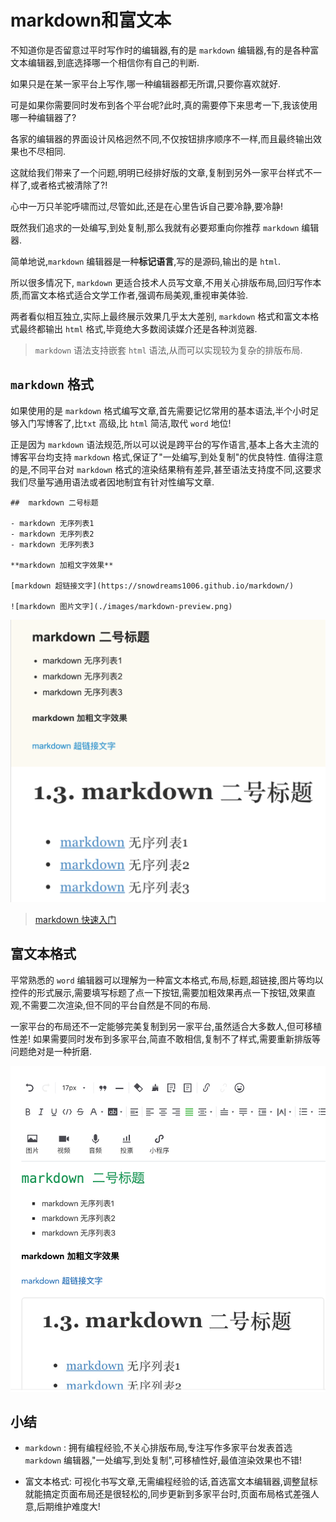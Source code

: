 # markdown和富文本

不知道你是否留意过平时写作时的编辑器,有的是 `markdown` 编辑器,有的是各种富文本编辑器,到底选择哪一个相信你有自己的判断.

如果只是在某一家平台上写作,哪一种编辑器都无所谓,只要你喜欢就好.

可是如果你需要同时发布到各个平台呢?此时,真的需要停下来思考一下,我该使用哪一种编辑器了?

各家的编辑器的界面设计风格迥然不同,不仅按钮排序顺序不一样,而且最终输出效果也不尽相同.

这就给我们带来了一个问题,明明已经排好版的文章,复制到另外一家平台样式不一样了,或者格式被清除了?!

心中一万只羊驼呼啸而过,尽管如此,还是在心里告诉自己要冷静,要冷静!

既然我们追求的一处编写,到处复制,那么我就有必要郑重向你推荐 `markdown` 编辑器.

简单地说,`markdown` 编辑器是一种**标记语言**,写的是源码,输出的是 `html`.

所以很多情况下, `markdown`  更适合技术人员写文章,不用关心排版布局,回归写作本质,而富文本格式适合文学工作者,强调布局美观,重视审美体验.

两者看似相互独立,实际上最终展示效果几乎太大差别, `markdown` 格式和富文本格式最终都输出 `html`
格式,毕竟绝大多数阅读媒介还是各种浏览器.

> `markdown` 语法支持嵌套 `html` 语法,从而可以实现较为复杂的排版布局.

## `markdown` 格式

如果使用的是 `markdown` 格式编写文章,首先需要记忆常用的基本语法,半个小时足够入门写博客了,比`txt` 高级,比 `html` 简洁,取代 `word` 地位!

正是因为 `markdown` 语法规范,所以可以说是跨平台的写作语言,基本上各大主流的博客平台均支持 `markdown` 格式,保证了"一处编写,到处复制"的优良特性.
值得注意的是,不同平台对 `markdown` 格式的渲染结果稍有差异,甚至语法支持度不同,这要求我们尽量写通用语法或者因地制宜有针对性编写文章.

```
##  markdown 二号标题

- markdown 无序列表1
- markdown 无序列表2
- markdown 无序列表3

**markdown 加粗文字效果**

[markdown 超链接文字](https://snowdreams1006.github.io/markdown/)

![markdown 图片文字](./images/markdown-preview.png)
```

![markdown-preview.png](./images/markdown-preview.png)

> [markdown 快速入门](https://snowdreams1006.github.io/markdown/)

## 富文本格式

平常熟悉的 `word` 编辑器可以理解为一种富文本格式,布局,标题,超链接,图片等均以控件的形式展示,需要填写标题了点一下按钮,需要加粗效果再点一下按钮,效果直观,不需要二次渲染,但不同的平台自然是不同的布局.

一家平台的布局还不一定能够完美复制到另一家平台,虽然适合大多数人,但可移植性差!
如果需要同时发布到多家平台,简直不敢相信,复制不了样式,需要重新排版等问题绝对是一种折磨.

![richText-preview.png](./images/richText-preview.png)

## 小结

- `markdown` : 拥有编程经验,不关心排版布局,专注写作多家平台发表首选 `markdown` 编辑器,"一处编写,到处复制",可移植性好,最值渲染效果也不错!

- 富文本格式: 可视化书写文章,无需编程经验的话,首选富文本编辑器,调整鼠标就能搞定页面布局还是很轻松的,同步更新到多家平台时,页面布局格式差强人意,后期维护难度大!


